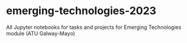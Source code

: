 # emerging-technologies-2023
All Jupyter notebooks for tasks and projects for Emerging Technologies module (ATU Galway-Mayo)
